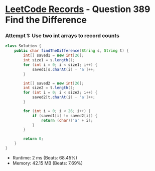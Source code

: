 # [LeetCode Records](../../README.md) - Question 389 Find the Difference

### Attempt 1: Use two int arrays to record counts
```java
class Solution {
    public char findTheDifference(String s, String t) {
        int[] saved1 = new int[26];
        int size1 = s.length();
        for (int i = 0; i < size1; i++) {
            saved1[s.charAt(i) - 'a']++;
        }

        int[] saved2 = new int[26];
        int size2 = t.length();
        for (int i = 0; i < size2; i++) {
            saved2[t.charAt(i) - 'a']++;
        }

        for (int i = 0; i < 26; i++) {
            if (saved1[i] != saved2[i]) {
                return (char)('a' + i);
            }
        }

        return 0;
    }
}
```
- Runtime: 2 ms (Beats: 68.45%)
- Memory: 42.15 MB (Beats: 7.69%)

<br>
